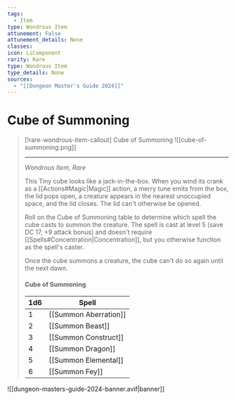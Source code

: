 ```yaml
---
tags:
  - Item
type: Wondrous Item
attunement: False
attunement_details: None
classes:
icon: LiComponent
rarity: Rare
type: Wondrous Item
type_details: None
sources: 
  - "[[Dungeon Master's Guide 2024]]"
---
```

# Cube of Summoning
>[!rare-wondrous-item-callout] Cube of Summoning
>![[cube-of-summoning.png]]
>
>- - -
>_Wondrous Item, Rare_
>
>This Tiny cube looks like a jack-in-the-box. When you wind its crank as a [[Actions#Magic\|Magic]] action, a merry tune emits from the box, the lid pops open, a creature appears in the nearest unoccupied space, and the lid closes. The lid can't otherwise be opened.
>
>Roll on the Cube of Summoning table to determine which spell the cube casts to summon the creature. The spell is cast at level 5 (save DC 17, +9 attack bonus) and doesn't require [[Spells#Concentration\|Concentration]], but you otherwise function as the spell's caster.
>
>Once the cube summons a creature, the cube can't do so again until the next dawn.
>
>#### Cube of Summoning
>|1d6|Spell|
>|---|---|
>|1|[[Summon Aberration]]|
>|2|[[Summon Beast]]|
>|3|[[Summon Construct]]|
>|4|[[Summon Dragon]]|
>|5|[[Summon Elemental]]|
>|6|[[Summon Fey]]|

![[dungeon-masters-guide-2024-banner.avif|banner]]